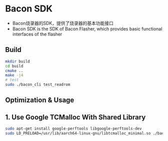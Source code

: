 # Bacon SDK

- Bacon烧录器的SDK，提供了烧录器的基本功能接口
- Bacon SDK is the SDK of Bacon Flasher, which provides basic functional interfaces of the flasher

## Build

```bash
mkdir build
cd build
cmake ..
make -j4
# test
sudo ./bacon_cli test_readrom
```

## Optimization & Usage

## 1. Use Google TCMalloc With Shared Library
```bash
sudo apt-get install google-perftools libgoogle-perftools-dev
sudo LD_PRELOAD=/usr/lib/aarch64-linux-gnu/libtcmalloc_minimal.so ./bacon_cli test_readrom
```